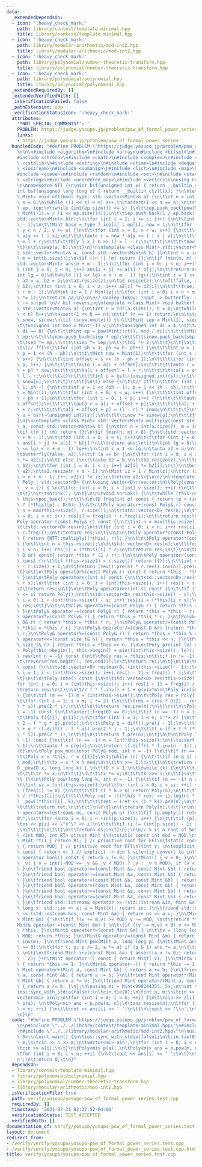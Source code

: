 ```yaml
---
data:
  _extendedDependsOn:
  - icon: ':heavy_check_mark:'
    path: library/contest/template-minimal.hpp
    title: library/contest/template-minimal.hpp
  - icon: ':heavy_check_mark:'
    path: library/modular-arithmetic/mod-int2.hpp
    title: library/modular-arithmetic/mod-int2.hpp
  - icon: ':heavy_check_mark:'
    path: library/polynomial/number-theoretic-transform.hpp
    title: library/polynomial/number-theoretic-transform.hpp
  - icon: ':heavy_check_mark:'
    path: library/polynomial/polynomial.hpp
    title: library/polynomial/polynomial.hpp
  _extendedRequiredBy: []
  _extendedVerifiedWith: []
  _isVerificationFailed: false
  _pathExtension: cpp
  _verificationStatusIcon: ':heavy_check_mark:'
  attributes:
    '*NOT_SPECIAL_COMMENTS*': ''
    PROBLEM: https://judge.yosupo.jp/problem/pow_of_formal_power_series
    links:
    - https://judge.yosupo.jp/problem/pow_of_formal_power_series
  bundledCode: "#define PROBLEM \"https://judge.yosupo.jp/problem/pow_of_formal_power_series\"\
    \n\n\n#include <algorithm>\n#include <array>\n#include <bitset>\n#include <cassert>\n\
    #include <chrono>\n#include <cmath>\n#include <complex>\n#include <cstdio>\n#include\
    \ <cstdlib>\n#include <cstring>\n#include <ctime>\n#include <deque>\n#include\
    \ <iostream>\n#include <iomanip>\n#include <list>\n#include <map>\n#include <numeric>\n\
    #include <queue>\n#include <random>\n#include <set>\n#include <stack>\n#include\
    \ <string>\n#include <unordered_map>\n#include <vector>\n\nusing namespace std;\n\
    \n\nnamespace NTT {\n\nint bsf(unsigned int x) { return __builtin_ctz(x); }\n\
    int bsf(unsigned long long x) { return __builtin_ctzll(x); }\n\ntemplate <class\
    \ Mint> void nft(bool type, std::vector<Mint>& a) {\n\tint n = int(a.size()),\
    \ s = 0;\n\twhile ((1 << s) < n) s++;\n\tassert(1 << s == n);\n\tstatic std::vector<Mint>\
    \ ep, iep;\n\twhile (int(ep.size()) <= s) {\n\t\tep.push_back(pow(Mint::rt(),\
    \ Mint(-1).v / (1 << ep.size())));\n\t\tiep.push_back(1 / ep.back());\n\t}\n\t\
    std::vector<Mint> b(n);\n\tfor (int i = 1; i <= s; i++) {\n\t\tint w = 1 << (s\
    \ - i);\n\t\tMint base = type ? iep[i] : ep[i], now = 1;\n\t\tfor (int y = 0;\
    \ y < n / 2; y += w) {\n\t\t\tfor (int x = 0; x < w; x++) {\n\t\t\t\tauto l =\
    \ a[y << 1 | x];\n\t\t\t\tauto r = now * a[y << 1 | x | w];\n\t\t\t\tb[y | x]\
    \ = l + r;\n\t\t\t\tb[y | x | n >> 1] = l - r;\n\t\t\t}\n\t\t\tnow *= base;\n\t\
    \t}\n\t\tswap(a, b);\n\t}\n}\n\ntemplate <class Mint> std::vector<Mint> multiply_nft(const\
    \ std::vector<Mint>& a, const std::vector<Mint>& b) {\n\tint n = int(a.size()),\
    \ m = int(b.size());\n\tif (!n || !m) return {};\n\tif (min(n, m) <= 8) {\n\t\t\
    std::vector<Mint> ans(n + m - 1);\n\t\tfor (int i = 0; i < n; i++)\n\t\t\tfor\
    \ (int j = 0; j < m; j++) ans[i + j] += a[i] * b[j];\n\t\treturn ans;\n\t}\n\t\
    int lg = 0;\n\twhile ((1 << lg) < n + m - 1) lg++;\n\tint z = 1 << lg;\n\tauto\
    \ a2 = a, b2 = b;\n\ta2.resize(z);\n\tb2.resize(z);\n\tnft(false, a2);\n\tnft(false,\
    \ b2);\n\tfor (int i = 0; i < z; i++) a2[i] *= b2[i];\n\tnft(true, a2);\n\ta2.resize(n\
    \ + m - 1);\n\tMint iz = 1 / Mint(z);\n\tfor (int i = 0; i < n + m - 1; i++) a2[i]\
    \ *= iz;\n\treturn a2;\n}\n\n// Cooley-Tukey: input -> butterfly -> bit reversing\
    \ -> output \n// bit reversing\ntemplate <class Mint> void butterfly(bool type,\
    \ std::vector<Mint>& a) {\n\tint n = int(a.size()), h = 0;\n\twhile ((1 << h)\
    \ < n) h++;\n\tassert(1 << h == n);\n\tif (n == 1) return;\n\n\tstatic std::vector<Mint>\
    \ snow, sinow;\n\tif (snow.empty()) {\n\t\tMint sep = Mint(1), siep = Mint(1);\n\
    \t\tunsigned int mod = Mint(-1).v;\n\t\tunsigned int di = 4;\n\t\twhile (mod %\
    \ di == 0) {\n\t\t\tMint ep = pow(Mint::rt(), mod / di);\n\t\t\tMint iep = 1 /\
    \ ep;\n\t\t\tsnow.push_back(siep * ep);\n\t\t\tsinow.push_back(sep * iep);\n\t\
    \t\tsep *= ep;\n\t\t\tsiep *= iep;\n\t\t\tdi *= 2;\n\t\t}\n\t}\n\tif (!type) {\n\
    \t\t// fft\n\t\tfor (int ph = 1; ph <= h; ph++) {\n\t\t\tint w = 1 << (ph - 1),\
    \ p = 1 << (h - ph);\n\t\t\tMint now = Mint(1);\n\t\t\tfor (int s = 0; s < w;\
    \ s++) {\n\t\t\t\tint offset = s << (h - ph + 1);\n\t\t\t\tfor (int i = 0; i <\
    \ p; i++) {\n\t\t\t\t\tauto l = a[i + offset];\n\t\t\t\t\tauto r = a[i + offset\
    \ + p] * now;\n\t\t\t\t\ta[i + offset] = l + r;\n\t\t\t\t\ta[i + offset + p] =\
    \ l - r;\n\t\t\t\t}\n\t\t\t\tint u = bsf(~(unsigned int)(s));\n\t\t\t\tnow *=\
    \ snow[u];\n\t\t\t}\n\t\t}\n\t} else {\n\t\t// ifft\n\t\tfor (int ph = h; ph >=\
    \ 1; ph--) {\n\t\t\tint w = 1 << (ph - 1), p = 1 << (h - ph);\n\t\t\tMint inow\
    \ = Mint(1);\n\t\t\tfor (int s = 0; s < w; s++) {\n\t\t\t\tint offset = s << (h\
    \ - ph + 1);\n\t\t\t\tfor (int i = 0; i < p; i++) {\n\t\t\t\t\tauto l = a[i +\
    \ offset];\n\t\t\t\t\tauto r = a[i + offset + p];\n\t\t\t\t\ta[i + offset] = l\
    \ + r;\n\t\t\t\t\ta[i + offset + p] = (l - r) * inow;\n\t\t\t\t}\n\t\t\t\tint\
    \ u = bsf(~(unsigned int)(s));\n\t\t\t\tinow *= sinow[u];\n\t\t\t}\n\t\t}\n\t\
    }\n}\n\ntemplate <class Mint> std::vector<Mint> multiply(const std::vector<Mint>&\
    \ a, const std::vector<Mint>& b) {\n\tint n = int(a.size()), m = int(b.size());\n\
    \tif (!n || !m) return {};\n\tif (min(n, m) < 8) {\n\t\tstd::vector<Mint> ans(n\
    \ + m - 1);\n\t\tfor (int i = 0; i < n; i++)\n\t\t\tfor (int j = 0; j < m; j++)\
    \ ans[i + j] += a[i] * b[j];\n\t\treturn ans;\n\t}\n\tint lg = 0;\n\twhile ((1\
    \ << lg) < n + m - 1) lg++;\n\tint z = 1 << lg;\n\tauto a2 = a;\n\ta2.resize(z);\n\
    \tbutterfly(false, a2);\n\tif (a == b) {\n\t\tfor (int i = 0; i < z; i++) a2[i]\
    \ *= a2[i];\n\t} else {\n\t\tauto b2 = b;\n\t\tb2.resize(z);\n\t\tbutterfly(false,\
    \ b2);\n\t\tfor (int i = 0; i < z; i++) a2[i] *= b2[i];\n\t}\n\tbutterfly(true,\
    \ a2);\n\ta2.resize(n + m - 1);\n\tMint iz = 1 / Mint(z);\n\tfor (int i = 0; i\
    \ < n + m - 1; i++) a2[i] *= iz;\n\treturn a2;\n}\n\n}\n\ntemplate <class D> struct\
    \ Poly : std::vector<D> {\n\tusing vector<D>::vector;\n\tPoly(const std::vector<D>&\
    \ _v = {}) { \n\t\tfor (int i = 0; i < (int)_v.size(); ++i) {\n\t\t\tthis->push_back(_v[i]);\n\
    \t\t}\n\t\tshrink(); \n\t}\n\n\tvoid shrink() {\n\t\twhile (this->size() && !this->back())\
    \ this->pop_back();\n\t}\n\n\tD freq(int p) const { return (p < (int)this->size())\
    \ ? (*this)[p] : D(0); }\n\t\n\tPoly operator+(const Poly& r) const {\n\t\tint\
    \ n = max(this->size(), r.size());\n\t\tstd::vector<D> res(n);\n\t\tfor (int i\
    \ = 0; i < n; i++) res[i] = freq(i) + r.freq(i);\n\t\treturn res;\n\t}\n\t\n\t\
    Poly operator-(const Poly& r) const {\n\t\tint n = max(this->size(), r.size());\n\
    \t\tstd::vector<D> res(n);\n\t\tfor (int i = 0; i < n; i++) res[i] = freq(i) -\
    \ r.freq(i);\n\t\treturn res;\n\t}\n\t\n\tPoly operator*(const Poly& r) const\
    \ { return {NTT::multiply((*this), r)}; }\n\t\n\tPoly operator*(const D& r) const\
    \ {\n\t\tint n = this->size();\n\t\tstd::vector<D> res(n);\n\t\tfor (int i = 0;\
    \ i < n; i++) res[i] = (*this)[i] * r;\n\t\treturn res;\n\t}\n\n\tPoly operator/(const\
    \ D &r) const{ return *this * (1 / r); }\n\t\n\tPoly operator/(const Poly& r)\
    \ const {\n\t\tif (this->size() < r.size()) return {{}};\n\t\tint n = (int)this->size()\
    \ - r.size() + 1;\n\t\treturn (rev().pre(n) * r.rev().inv(n)).pre(n).rev(n);\n\
    \t}\n\t\n\tPoly operator%(const Poly& r) const { return *this - *this / r * r;\
    \ }\n\t\n\tPoly operator<<(int s) const {\n\t\tstd::vector<D> res(this->size()\
    \ + s);\n\t\tfor (int i = 0; i < (int)this->size(); i++) res[i + s] = (*this)[i];\n\
    \t\treturn res;\n\t}\n\n\tPoly operator>>(int s) const {\n\t\tif ((int)this->size()\
    \ <= s) return Poly();\n\t\tstd::vector<D> res(this->size() - s);\n\t\tfor (int\
    \ i = 0; i < (int)this->size() - s; i++) res[i] = (*this)[i + s];\n\t\treturn\
    \ res;\n\t}\n\t\n\tPoly& operator+=(const Poly& r) { return *this = *this + r;\
    \ }\n\tPoly& operator-=(const Poly& r) { return *this = *this - r; }\n\tPoly&\
    \ operator*=(const Poly& r) { return *this = *this * r; }\n\tPoly& operator*=(const\
    \ D& r) { return *this = *this * r; }\n\tPoly& operator/=(const Poly& r) { return\
    \ *this = *this / r; }\n\tPoly& operator/=(const D &r) {return *this = *this /\
    \ r;}\n\tPoly& operator%=(const Poly& r) { return *this = *this % r; }\n\tPoly&\
    \ operator<<=(const size_t& n) { return *this = *this << n; }\n\tPoly& operator>>=(const\
    \ size_t& n) { return *this = *this >> n; }\n\n\tPoly pre(int le) const { return\
    \ Poly(this->begin(), this->begin() + min((int)this->size(), le)); }\n\t\n\tPoly\
    \ rev(int n = -1) const {\n\t\tPoly res = *this;\n\t\tif (n != -1) res.resize(n);\n\
    \t\treverse(res.begin(), res.end());\n\t\treturn res;\n\t}\n\t\n\tPoly diff()\
    \ const {\n\t\tstd::vector<D> res(max(0, (int)this->size() - 1));\n\t\tfor (int\
    \ i = 1; i < (int)this->size(); i++) res[i - 1] = freq(i) * i;\n\t\treturn res;\n\
    \t}\n\t\n\tPoly inte() const {\n\t\tstd::vector<D> res(this->size() + 1);\n\t\t\
    for (int i = 0; i < (int)this->size(); i++) res[i + 1] = freq(i) / (i + 1);\n\t\
    \treturn res;\n\t}\n\n\t// f * f.inv() = 1 + g(x)x^m\n\tPoly inv(int m = -1) const\
    \ {\n\t\tif (m == -1) m = (int)this->size();\n\t\tPoly res = Poly({D(1) / freq(0)});\n\
    \t\tfor (int i = 1; i < m; i *= 2) {\n\t\t\tres = (res * D(2) - res * res * pre(2\
    \ * i)).pre(2 * i);\n\t\t}\n\t\treturn res.pre(m);\n\t}\n\t\n\tPoly exp(int n\
    \ = -1) const {\n\t\tassert(freq(0) == 0);\n\t\tif (n == -1) n = (int)this->size();\n\
    \t\tPoly f({1}), g({1});\n\t\tfor (int i = 1; i < n; i *= 2) {\n\t\t\tg = (g *\
    \ 2 - f * g * g).pre(i);\n\t\t\tPoly q = diff().pre(i - 1);\n\t\t\tPoly w = (q\
    \ + g * (f.diff() - f * q)).pre(2 * i - 1);\n\t\t\tf = (f + f * (*this - w.inte()).pre(2\
    \ * i)).pre(2 * i);\n\t\t}\n\t\treturn f.pre(n);\n\t}\n\t\n\tPoly log(int n =\
    \ -1) const {\n\t\tif (n == -1) n = (int)this->size();\n\t\tassert(freq(0) ==\
    \ 1);\n\t\tauto f = pre(n);\n\t\treturn (f.diff() * f.inv(n - 1)).pre(n - 1).inte();\n\
    \t}\n\n\tPoly pow_mod(const Poly& mod, int n = -1) {\n\t\tif (n == -1) n = this->size();\n\
    \t\tPoly x = *this, r = {{1}};\n\t\twhile (n) {\n\t\t\tif (n & 1) r = r * x %\
    \ mod;\n\t\t\tx = x * x % mod;\n\t\t\tn >>= 1;\n\t\t}\n\t\treturn r;\n\t}\n\n\t\
    D _pow(D x, long long k) { \n\t\tD r = 1;\n\t\twhile (k) {\n\t\t\tif (k & 1) {\n\
    \t\t\t\tr *= x;\n\t\t\t}\n\t\t\tx *= x;\n\t\t\tk >>= 1;\n\t\t}\n\t\treturn r;\n\
    \t }\n\n\tPoly pow(long long k, int n = -1) {\n\t\tif (n == -1) n = this->size();\n\
    \t\tint sz = (int)this->size();\n\t\tfor (int i = 0; i < sz; ++i) {\n\t\t\tif\
    \ (freq(i) != 0) {\n\t\t\t\tif (i * k > n) return Poly(n);\n\t\t\t\tD rev = 1\
    \ / (*this)[i];\n\t\t\t\tPoly ret = (((*this * rev) >> i).log(n) * k).exp(n) *\
    \ _pow((*this)[i], k);\n\t\t\t\tret = (ret << (i * k)).pre(n);\n\t\t\t\tret.resize(n);\n\
    \t\t\t\treturn ret;\n\t\t\t}\n\t\t}\n\t\treturn Poly(n);\n\t}\n\n\tfriend ostream&\
    \ operator<<(ostream& os, const Poly& p) {\n\t\tif (p.empty()) return os << \"\
    0\";\n\t\tfor (auto i = 0; i < (int)p.size(); i++) {\n\t\t\tif (p[i]) {\n\t\t\t\
    \tos << p[i] << \"x^\" << i;\n\t\t\t\tif (i != (int)p.size() - 1) os << \"+\"\
    ;\n\t\t\t}\n\t\t}\n\t\treturn os;\n\t}\n};\n\n// 5 is a root of both mods\ntemplate\
    \ <int MOD, int RT> struct Mint {\n\tstatic const int mod = MOD;\n\tstatic constexpr\
    \ Mint rt() { return RT; } // primitive root for FFT\n\tstatic constexpr int md()\
    \ { return MOD; } // primitive root for FFT\n\tint v; \n\texplicit operator int()\
    \ const { return v; } // explicit -> don't silently convert to int\n\texplicit\
    \ operator bool() const { return v != 0; }\n\tMint() { v = 0; }\n\tMint(long long\
    \ _v) { v = int((-MOD <= _v && _v < MOD) ? _v : _v % MOD); if (v < 0) v += MOD;\
    \ }\n\tfriend bool operator==(const Mint &a, const Mint &b) { return a.v == b.v;\
    \ }\n\tfriend bool operator!=(const Mint &a, const Mint &b) { return !(a == b);\
    \ }\n\tfriend bool operator<(const Mint &a, const Mint &b) { return a.v < b.v;\
    \ }\n\tfriend bool operator>(const Mint &a, const Mint &b) { return a.v > b.v;\
    \ }\n\tfriend bool operator<=(const Mint &a, const Mint &b) { return a.v <= b.v;\
    \ }\n\tfriend bool operator>=(const Mint &a, const Mint &b) { return a.v >= b.v;\
    \ }\n\tfriend std::istream& operator >> (std::istream &in, Mint &a) { \n\t\tlong\
    \ long x; std::cin >> x; a = Mint(x); return in; }\n\tfriend std::ostream& operator\
    \ << (std::ostream &os, const Mint &a) { return os << a.v; }\n\tMint& operator+=(const\
    \ Mint &m) { \n\t\tif ((v += m.v) >= MOD) v -= MOD; \n\t\treturn *this; }\n\t\
    Mint& operator-=(const Mint &m) { \n\t\tif ((v -= m.v) < 0) v += MOD; \n\t\treturn\
    \ *this; }\n\tMint& operator*=(const Mint &m) { \n\t\tv = (long long)v * m.v %\
    \ MOD; return *this; }\n\tMint& operator/=(const Mint &m) { return (*this) *=\
    \ inv(m); }\n\tfriend Mint pow(Mint a, long long p) {\n\t\tMint ans = 1; assert(p\
    \ >= 0);\n\t\tfor (; p; p /= 2, a *= a) if (p & 1) ans *= a;\n\t\treturn ans;\
    \ \n\t}\n\tfriend Mint inv(const Mint &a) { assert(a.v != 0); return pow(a, MOD\
    \ - 2); }\n\tMint operator-() const { return Mint(-v); }\n\tMint& operator++()\
    \ { return *this += 1; }\n\tMint& operator--() { return *this -= 1; }\n\tfriend\
    \ Mint operator+(Mint a, const Mint &b) { return a += b; }\n\tfriend Mint operator-(Mint\
    \ a, const Mint &b) { return a -= b; }\n\tfriend Mint operator*(Mint a, const\
    \ Mint &b) { return a *= b; }\n\tfriend Mint operator/(Mint a, const Mint &b)\
    \ { return a /= b; }\n};\n\nusing mi = Mint<998244353, 5>;\n\nint main() {\n\t\
    ios::sync_with_stdio(false);\n\tcin.tie(0);\n\tint n, m;\n\tcin >> n >> m;\n\t\
    vector<mi> a(n);\n\tfor (int i = 0; i < n; ++i) {\n\t\tcin >> a[i];\n\t}\n\tPoly<mi>\
    \ p(a); \n\tPoly<mi> ans = p.pow(m, n);\n\tans.resize(n);\n\tfor (int i = 0; i\
    \ < n; ++i) {\n\t\tcout << ans[i] << ' ';\n\t}\n\tcout << '\\n';\n\treturn 0;\t\
    \n}\n"
  code: "#define PROBLEM \"https://judge.yosupo.jp/problem/pow_of_formal_power_series\"\
    \n\n#include \"../../library/contest/template-minimal.hpp\"\n#include \"../../library/polynomial/polynomial.hpp\"\
    \n#include \"../../library/modular-arithmetic/mod-int2.hpp\"\n\nusing mi = Mint<998244353,\
    \ 5>;\n\nint main() {\n\tios::sync_with_stdio(false);\n\tcin.tie(0);\n\tint n,\
    \ m;\n\tcin >> n >> m;\n\tvector<mi> a(n);\n\tfor (int i = 0; i < n; ++i) {\n\t\
    \tcin >> a[i];\n\t}\n\tPoly<mi> p(a); \n\tPoly<mi> ans = p.pow(m, n);\n\tans.resize(n);\n\
    \tfor (int i = 0; i < n; ++i) {\n\t\tcout << ans[i] << ' ';\n\t}\n\tcout << '\\\
    n';\n\treturn 0;\t\n}"
  dependsOn:
  - library/contest/template-minimal.hpp
  - library/polynomial/polynomial.hpp
  - library/polynomial/number-theoretic-transform.hpp
  - library/modular-arithmetic/mod-int2.hpp
  isVerificationFile: true
  path: verify/yosupo/yosupo-pow_of_formal_power_series.test.cpp
  requiredBy: []
  timestamp: '2021-07-31 02:37:52-04:00'
  verificationStatus: TEST_ACCEPTED
  verifiedWith: []
documentation_of: verify/yosupo/yosupo-pow_of_formal_power_series.test.cpp
layout: document
redirect_from:
- /verify/verify/yosupo/yosupo-pow_of_formal_power_series.test.cpp
- /verify/verify/yosupo/yosupo-pow_of_formal_power_series.test.cpp.html
title: verify/yosupo/yosupo-pow_of_formal_power_series.test.cpp
---
```

